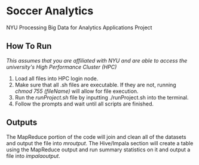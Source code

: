 # Soccer Analytics
NYU Processing Big Data for Analytics Applications Project

## How To Run
*This assumes that you are affiliated with NYU and are able to access the university's High Performance Cluster (HPC)*

1. Load all files into HPC login node.
2. Make sure that all .sh files are executable. If they are not, running *chmod 755 (fileName)* will allow for file execution. 
3. Run the *runProject.sh* file by inputting ./runProject.sh into the terminal.
4. Follow the prompts and wait until all scripts are finished.


## Outputs
The MapReduce portion of the code will join and clean all of the datasets and output the file into *mroutput*.
The Hive/Impala section will create a table using the MapReduce output and run summary statistics on it and output a file into *impalaoutput*.




